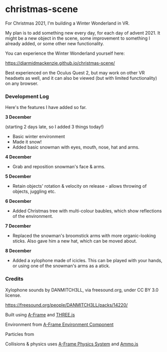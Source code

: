 # christmas-scene
For Christmas 2021, I'm building a Winter Wonderland in VR.

My plan is to add something new every day, for each day of advent 2021.  It might be a new object in the scene, some improvement to something I already added, or some other new functionality.

You can experience the Winter Wonderland yourself here:

https://diarmidmackenzie.github.io/christmas-scene/

Best experienced on the Oculus Quest 2, but may work on other VR headsets as well, and it can also be viewed (but with limited functionality) on any browser.

### Development Log

Here's the features I have added so far.

**3 December**

(starting 2 days late, so I added 3 things today!)

- Basic winter environment
- Made it snow!
- Added basic snowman with eyes, mouth, nose, hat and arms.

**4 December**

- Grab and reposition snowman's face & arms.

**5 December**

- Retain objects' rotation & velocity on release - allows throwing of objects, juggling etc.

**6 December**

- Added Christmas tree with multi-colour baubles, which show reflections of the environment.

**7 December**

- Replaced the snowman's broomstick arms with more organic-looking sticks.  Also gave him a new hat, which can be moved about.

**8 December**

- Added a xylophone made of icicles.  This can be played with your hands, or using one of the snowman's arms as a atick.



### Credits


Xylophone sounds by DANMITCH3LL, via freesound.org, under CC BY 3.0 license.

https://freesound.org/people/DANMITCH3LL/packs/14220/



Built using [A-Frame](https://aframe.io/) and [THREE.js](https://threejs.org/)

Environment from [A-Frame Environment Component](https://github.com/supermedium/aframe-environment-component)

Particles from 

Collisions & physics uses [A-Frame Physics System](https://github.com/n5ro/aframe-physics-system) and [Ammo.js](https://github.com/kripken/ammo.js/)

